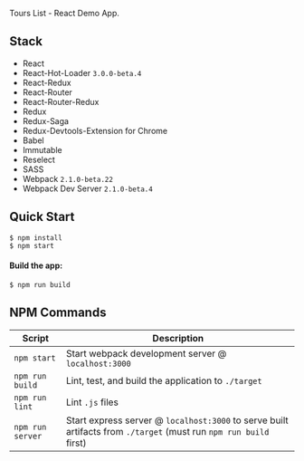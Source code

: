 Tours List - React Demo App.

## Stack
- React
- React-Hot-Loader `3.0.0-beta.4`
- React-Redux
- React-Router
- React-Router-Redux
- Redux
- Redux-Saga
- Redux-Devtools-Extension for Chrome
- Babel
- Immutable
- Reselect
- SASS
- Webpack `2.1.0-beta.22`
- Webpack Dev Server `2.1.0-beta.4`


## Quick Start

```shell
$ npm install
$ npm start
```

#### Build the app:
```shell
$ npm run build
```


## NPM Commands

|Script|Description|
|---|---|
|`npm start`|Start webpack development server @ `localhost:3000`|
|`npm run build`|Lint, test, and build the application to `./target`|
|`npm run lint`|Lint `.js` files|
|`npm run server`|Start express server @ `localhost:3000` to serve built artifacts from `./target` (must run `npm run build` first)|
